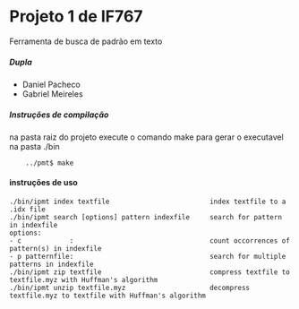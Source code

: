 # Projeto 1 de IF767
Ferramenta de busca de padrão em texto
##### Dupla
- Daniel Pacheco
- Gabriel Meireles

##### Instruções de compilação

na pasta raiz do projeto execute o comando make para gerar o executavel na pasta ./bin

```
    ../pmt$ make 
```

#### instruções de uso
```
./bin/ipmt index textfile                         index textfile to a .idx file
./bin/ipmt search [options] pattern indexfile     search for pattern in indexfile
options:
- c            :                                  count occorrences of pattern(s) in indexfile
- p patternfile:                                  search for multiple patterns in indexfile
./bin/ipmt zip textfile                           compress textfile to textfile.myz with Huffman's algorithm
./bin/ipmt unzip textfile.myz                     decompress textfile.myz to textfile with Huffman's algorithm
```
